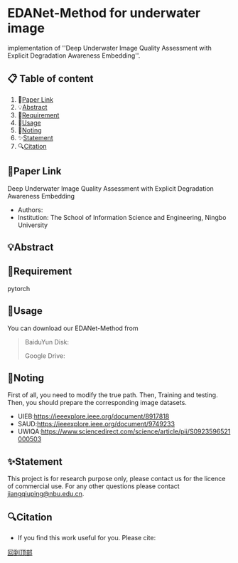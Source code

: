 # EDANet-Method for underwater image
implementation of ''Deep Underwater Image Quality Assessment with Explicit Degradation Awareness Embedding''.

## 📋 Table of content
1. 📎[Paper Link](#paper-link)
2. 💡[Abstract](#abstract)
3. 📃[Requirement](#requirement)
4. 📖[Usage](#usage)
5. 🍎[Noting](#noting)
6. ✨[Statement](#statement)
7. 🔍[Citation](#citation)

## 📎Paper Link
Deep Underwater Image Quality Assessment with Explicit Degradation Awareness Embedding
- Authors: 
- Institution: The School of Information Science and Engineering, Ningbo University

## 💡Abstract


## 📃Requirement
pytorch

## 📖Usage
You can download our EDANet-Method from
>BaiduYun Disk: 
>
>Google Drive: 

## 🍎Noting
First of all, you need to modify the true path. Then, Training and testing. Then, you should prepare the corresponding image datasets.
- UIEB:https://ieeexplore.ieee.org/document/8917818
- SAUD:https://ieeexplore.ieee.org/document/9749233
- UWIQA:https://www.sciencedirect.com/science/article/pii/S0923596521000503

## ✨Statement
This project is for research purpose only, please contact us for the licence of commercial use. For any other questions please contact jiangqiuping@nbu.edu.cn.

## 🔍Citation
- If you find this work useful for you. Please cite:

[回到顶部](#readme)

